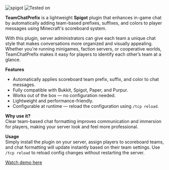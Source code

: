 ![spigot](https://cdn.modrinth.com/data/cached_images/dd8dc5771991aca45c09549299ab8b025d09c5a6_0.webp)
![Tested on](https://cdn.modrinth.com/data/cached_images/ba7d32a15102ed8cec040f3b1b3ed4bd3a12fecf_0.webp)

**TeamChatPrefix** is a lightweight **Spigot** plugin that enhances in-game chat by automatically adding team-based prefixes, suffixes, and colors to player messages using Minecraft's scoreboard system.

With this plugin, server administrators can give each team a unique chat style that makes conversations more organized and visually appealing. Whether you're running minigames, faction servers, or cooperative worlds, TeamChatPrefix makes it easy for players to identify each other’s team at a glance.

**Features**
- Automatically applies scoreboard team prefix, suffix, and color to chat messages.
- Fully compatible with Bukkit, Spigot, Paper, and Purpur.
- Works out of the box — no configuration needed.
- Lightweight and performance-friendly.
- Configurable at runtime — reload the configuration using `/tcp reload`.

**Why use it?**  
Clear team-based chat formatting improves communication and immersion for players, making your server look and feel more professional.

**Usage**  
Simply install the plugin on your server, assign players to scoreboard teams, and chat formatting will update instantly based on their team settings. Use `/tcp reload` to reload config changes without restarting the server.

<a href="https://www.youtube.com/watch?v=u448Dp13wH0">Watch demo here</a>
